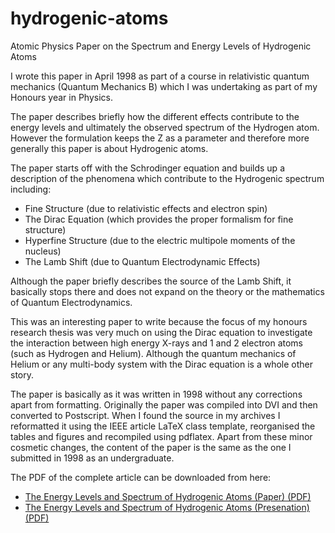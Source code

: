 hydrogenic-atoms
================

Atomic Physics Paper on the Spectrum and Energy Levels of Hydrogenic Atoms

I wrote this paper in April 1998 as part of a course in relativistic quantum
mechanics (Quantum Mechanics B) which I was undertaking as part of my Honours
year in Physics. 

The paper describes briefly how the different effects contribute to the energy
levels and ultimately the observed spectrum of the Hydrogen atom. However the
formulation keeps the Z as a parameter and therefore more generally this paper
is about Hydrogenic atoms. 

The paper starts off with the Schrodinger equation and builds up a description
of the phenomena which contribute to the Hydrogenic spectrum including:

* Fine Structure (due to relativistic effects and electron spin)
* The Dirac Equation (which provides the proper formalism for fine structure)
* Hyperfine Structure (due to the electric multipole moments of the nucleus)
* The Lamb Shift (due to Quantum Electrodynamic Effects)

Although the paper briefly describes the source of the Lamb Shift, it basically
stops there and does not expand on the theory or the mathematics of Quantum
Electrodynamics. 

This was an interesting paper to write because the focus of my honours research
thesis was very much on using the Dirac equation to investigate the interaction
between high energy X-rays and 1 and 2 electron atoms (such as Hydrogen and
Helium). Although the quantum mechanics of Helium or any multi-body system with
the Dirac equation is a whole other story. 

The paper is basically as it was written in 1998 without any corrections apart
from formatting. Originally the paper was compiled into DVI and then converted
to Postscript. When I found the source in my archives I reformatted it using
the IEEE article LaTeX class template, reorganised the tables and figures and
recompiled using pdflatex. Apart from these minor cosmetic changes, the content
of the paper is the same as the one I submitted in 1998 as an undergraduate. 

The PDF of the complete article can be downloaded from here:

* [The Energy Levels and Spectrum of Hydrogenic Atoms (Paper) (PDF)](https://github.com/mikepsn/hydrogenic-atoms/blob/master/hydrogen-article.pdf?raw=true)
* [The Energy Levels and Spectrum of Hydrogenic Atoms (Presenation) (PDF)](https://github.com/mikepsn/hydrogenic-atoms/blob/master/hydrogen-talk.pdf?raw=true)

<script async class="speakerdeck-embed" data-id="796c5ee0786601326af432f59620d919" data-ratio="1.33333333333333" src="http://speakerdeck.com/assets/embed.js"></script>

